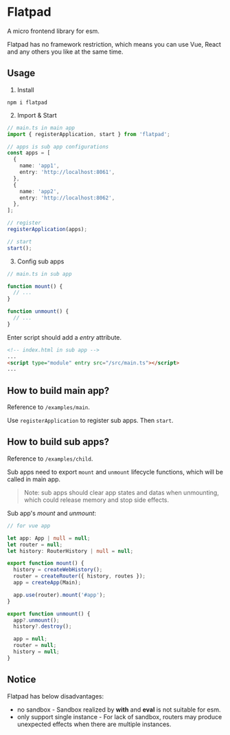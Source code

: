 # Flatpad

A micro frontend library for esm.

Flatpad has no framework restriction, which means you can use Vue, React and any others you like at the same time.

## Usage

1. Install

```shell
npm i flatpad
```

2. Import & Start

```typescript
// main.ts in main app
import { registerApplication, start } from 'flatpad';

// apps is sub app configurations
const apps = [
  {
    name: 'app1',
    entry: 'http://localhost:8061',
  },
  {
    name: 'app2',
    entry: 'http://localhost:8062',
  },
];

// register
registerApplication(apps);

// start
start();
```

3. Config sub apps

```typescript
// main.ts in sub app

function mount() {
  // ...
}

function unmount() {
  // ...
}
```

Enter script should add a _entry_ attribute.

```html
<!-- index.html in sub app -->
...
<script type="module" entry src="/src/main.ts"></script>
...
```

## How to build main app?

Reference to `/examples/main`.

Use `registerApplication` to register sub apps.
Then `start`.

## How to build sub apps?

Reference to `/examples/child`.

Sub apps need to export `mount` and `unmount` lifecycle functions, which will be called in main app.

> Note: sub apps should clear app states and datas when unmounting, which could release memory and stop side effects.

Sub app's _mount_ and _unmount_:

```typescript
// for vue app

let app: App | null = null;
let router = null;
let history: RouterHistory | null = null;

export function mount() {
  history = createWebHistory();
  router = createRouter({ history, routes });
  app = createApp(Main);

  app.use(router).mount('#app');
}

export function unmount() {
  app?.unmount();
  history?.destroy();

  app = null;
  router = null;
  history = null;
}
```

## Notice

Flatpad has below disadvantages:

- no sandbox - Sandbox realized by **with** and **eval** is not suitable for esm.
- only support single instance - For lack of sandbox, routers may produce unexpected effects when there are multiple instances.
